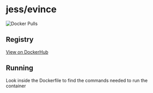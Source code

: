 # jess/evince

![Docker Pulls](https://img.shields.io/docker/pulls/jess/evince)



## Registry

[View on DockerHub](https://hub.docker.com/r/jess/evince)

## Running

Look inside the Dockerfile to find the commands needed to run the container
